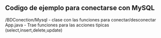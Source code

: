## Codigo de ejemplo para conectarse con MySQL

/BDConection/Mysql - clase con las funciones para conectar/desconectar
App.java - Trae funciones para las acciones tipicas (select,insert,delete,update)
